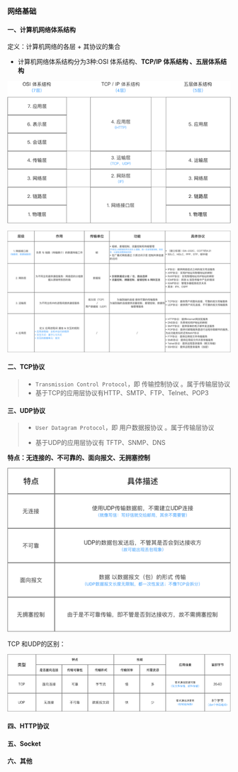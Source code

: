 ### 网络基础

#### 一、计算机网络体系结构

定义：计算机网络的各层 + 其协议的集合

* 计算机网络体系结构分为3种:OSI 体系结构、**TCP/IP 体系结构 、五层体系结构**

![](/assets/944365-8f04f1321143fd6a.png)

![](/assets/12.png)

#### 二、TCP协议

> * `Transmission Control Protocol`，即 传输控制协议  。属于传输层协议
> *  基于TCP的应用层协议有HTTP、SMTP、FTP、Telnet、POP3





#### 三、UDP协议

> * `User Datagram Protocol`，即 用户数据报协议 。属于传输层协议
>
> * 基于UDP的应用层协议有 TFTP、SNMP、DNS

**特点：无连接的、不可靠的、面向报文、无拥塞控制**

![](/assets/udp.png)



TCP 和UDP的区别：

![](/assets/tcp.png)

#### 四、HTTP协议

#### 五、Socket

#### 六、其他



